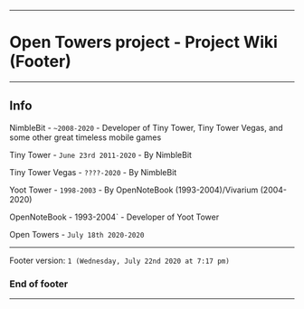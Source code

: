 
***

# Open Towers project - Project Wiki (Footer)

***

## Info

NimbleBit - `~2008-2020` - Developer of Tiny Tower, Tiny Tower Vegas, and some other great timeless mobile games

Tiny Tower - `June 23rd 2011-2020` - By NimbleBit

Tiny Tower Vegas - `????-2020` - By NimbleBit

Yoot Tower - `1998-2003` - By OpenNoteBook (1993-2004)/Vivarium (2004-2020)

OpenNoteBook - 1993-2004` - Developer of Yoot Tower

Open Towers - `July 18th 2020-2020`

***

Footer version: `1 (Wednesday, July 22nd 2020 at 7:17 pm)`

### End of footer

***
